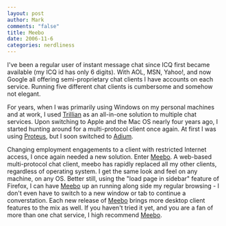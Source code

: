 ```yaml
--- 
layout: post
author: Mark
comments: "false"
title: Meebo
date: 2006-11-6
categories: nerdliness
---
```

I've been a regular user of instant message chat since ICQ first became available (my ICQ id has only 6 digits). With AOL, MSN, Yahoo!, and now Google all offering semi-proprietary chat clients I have accounts on each service. Running five different chat clients is cumbersome and somehow not elegant.

For years, when I was primarily using Windows on my personal machines and at work, I used <a href="http://www.ceruleanstudios.com/" title="Trillian">Trillian</a> as an all-in-one solution to multiple chat services. Upon switching to Apple and the Mac OS nearly four years ago, I started hunting around for a multi-protocol client once again. At first I was using <a href="http://www.proteusx.org/" title="Proteus">Proteus</a>, but I soon switched to <a href="http://adiumx.com" title="Adium">Adium</a>.

Changing employment engagements to a client with restricted Internet access, I once again needed a new solution. Enter <a href="http://www.meebo.com" title="Meebo">Meebo</a>. A web-based multi-protocol chat client, meebo has rapidly replaced all my other clients, regardless of operating system. I get the same look and feel on any machine, on any OS. Better still, using the "load page in sidebar" feature of Firefox, I can have <a href="http://www.meebo.com" title="Meebo">Meebo</a> up an running along side my regular browsing - I don't even have to switch to a new window or tab to continue a converstation. Each new release of <a href="http://www.meebo.com" title="Meebo">Meebo</a> brings more desktop client features to the mix as well. If you haven't tried it yet, and you are a fan of more than one chat service, I high recommend <a href="http://www.meebo.com" title="Meebo">Meebo</a>.
